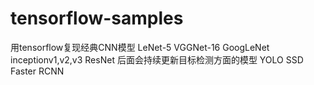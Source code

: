 # tensorflow-samples
用tensorflow复现经典CNN模型 LeNet-5 VGGNet-16 GoogLeNet inceptionv1,v2,v3 ResNet
后面会持续更新目标检测方面的模型 YOLO SSD Faster RCNN 
